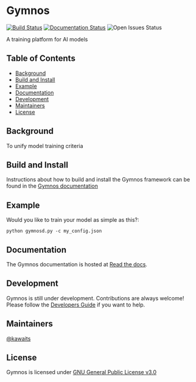 # Gymnos
[![Build Status](https://dev.azure.com/pablolopezcoya/gymnos/_apis/build/status/Telefonica.gymnos?branchName=master)](https://dev.azure.com/pablolopezcoya/gymnos/_build/latest?definitionId=3&branchName=master)
[![Documentation Status](https://readthedocs.org/projects/gymnos/badge/?version=master)](https://gymnos.readthedocs.io/en/latest/?badge=master)
![Open Issues Status](https://img.shields.io/github/issues-raw/Telefonica/gymnos.svg?style=flat)

A training platform for AI models

## Table of Contents

- [Background](#background)
- [Build and Install](#build-and-install)
- [Example](#example)
- [Documentation](#documentation)
- [Development](#development)
- [Maintainers](#maintainers)
- [License](#license)

## Background

To unify model training criteria 

## Build and Install

Instructions about how to build and install the Gymnos framework can be found in the [Gymnos documentation](https://gymnos.readthedocs.io/en/latest/)


## Example

Would you like to train your model as simple as this?:

```
python gymnosd.py -c my_config.json

```

## Documentation

The Gymnos documentation is hosted at [Read the docs](https://gymnos.readthedocs.io/en/latest/).

## Development

Gymnos is still under development. Contributions are always welcome!
Please follow the
[Developers Guide](https://contributing.html)
if you want to help.

## Maintainers
[@kawaits](https://github.com/kawaits)

## License
Gymnos is licensed under [GNU General Public License v3.0](LICENSE.txt)

